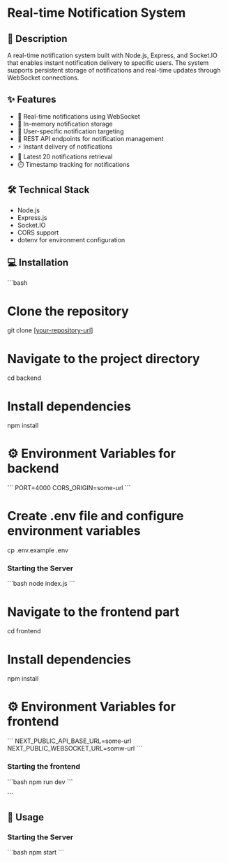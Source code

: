 # Real-time Notification System

## 📝 Description
A real-time notification system built with Node.js, Express, and Socket.IO that enables instant notification delivery to specific users. The system supports persistent storage of notifications and real-time updates through WebSocket connections.

## ✨ Features
- 🚀 Real-time notifications using WebSocket
- 💾 In-memory notification storage
- 🎯 User-specific notification targeting
- 📱 REST API endpoints for notification management
- ⚡ Instant delivery of notifications
- 🔄 Latest 20 notifications retrieval
- ⏱️ Timestamp tracking for notifications

## 🛠️ Technical Stack
- Node.js
- Express.js
- Socket.IO
- CORS support
- dotenv for environment configuration

## 💻 Installation

\`\`\`bash
# Clone the repository
git clone [[your-repository-url](https://github.com/harshsingh5023/insyd-notification-poc)]

# Navigate to the project directory
cd backend

# Install dependencies
npm install

# ⚙️ Environment Variables for backend
\`\`\`
PORT=4000
CORS_ORIGIN=some-url
\`\`\`

# Create .env file and configure environment variables
cp .env.example .env

### Starting the Server
\`\`\`bash
node index.js
\`\`\`

# Navigate to the frontend part
cd frontend

# Install dependencies
npm install

# ⚙️ Environment Variables for frontend
\`\`\`
NEXT_PUBLIC_API_BASE_URL=some-url
NEXT_PUBLIC_WEBSOCKET_URL=somw-url
\`\`\`

### Starting the frontend
\`\`\`bash
npm run dev
\`\`\`

\`\`\`

## 🚀 Usage

### Starting the Server
\`\`\`bash
npm start
\`\`\`

